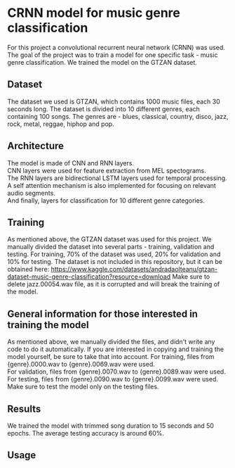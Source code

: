 # CRNN model for music genre classification
For this project a convolutional recurrent neural network (CRNN) was used. The goal of the project was to train a model for one specific task - music genre classification.
We trained the model on the GTZAN dataset.

## Dataset 
The dataset we used is GTZAN, which contains 1000 music files, each 30 seconds long. The dataset is divided into 10 different genres, each containing 100 songs. 
The genres are - blues, classical, country, disco, jazz, rock, metal, reggae, hiphop and pop.

## Architecture
The model is made of CNN and RNN layers.  
CNN layers were used for feature extraction from MEL spectograms.  
The RNN layers are bidirectional LSTM layers used for temporal processing.  
A self attention mechanism is also implemented for focusing on relevant audio segments.  
And finally, layers for classification for 10 different genre categories.

## Training
As mentioned above, the GTZAN dataset was used for this project.
We manually divided the dataset into several parts - training, validation and testing.
For training, 70% of the dataset was used, 20% for validation and 10% for testing.
The dataset is not included in this repository, but it can be obtained here: https://www.kaggle.com/datasets/andradaolteanu/gtzan-dataset-music-genre-classification?resource=download
Make sure to delete jazz.00054.wav file, as it is corrupted and will break the training of the model.

## General information for those interested in training the model
As mentioned above, we manually divided the files, and didn't write any code to do it automatically. If you are interested in copying and training the model yourself, be sure to take that into account.
For training, files from {genre}.0000.wav to {genre}.0069.wav were used.  
For validation, files from {genre}.0070.wav to {genre}.0089.wav were used.  
For testing, files from {genre}.0090.wav to {genre}.0099.wav were used.  
Make sure to test the model only on the testing files.

## Results
We trained the model with trimmed song duration to 15 seconds and 50 epochs. The average testing accuracy is around 60%.


## Usage
